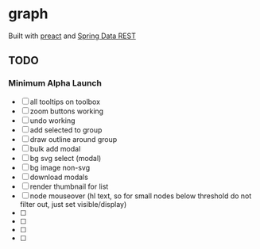 # graph

Built with [preact](https://preactjs.com/) and [Spring Data REST](https://projects.spring.io/spring-data-rest/)

## TODO

### Minimum Alpha Launch

- [ ] all tooltips on toolbox
- [ ] zoom buttons working
- [ ] undo working
- [ ] add selected to group
- [ ] draw outline around group
- [ ] bulk add modal
- [ ] bg svg select (modal)
- [ ] bg image non-svg
- [ ] download modals
- [ ] render thumbnail for list
- [ ] node mouseover (hl text, so for small nodes below threshold do not filter out, just set visible/display)
- [ ]
- [ ]
- [ ]
- [ ]
